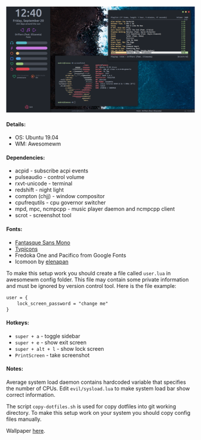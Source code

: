 ![screenshot](screenshot.png)

#### Details:
- OS: Ubuntu 19.04
- WM: Awesomewm

#### Dependencies:
- acpid - subscribe acpi events
- pulseaudio - control volume
- rxvt-unicode - terminal
- redshift - night light
- compton (chjj) - window compositor
- cpufrequtils - cpu governor switcher
- mpd, mpc, ncmpcpp - music player daemon and ncmpcpp client
- scrot - screenshot tool

#### Fonts:
- [Fantasque Sans Mono](https://github.com/belluzj/fantasque-sans)
- [Typicons](https://github.com/stephenhutchings/typicons.font)
- Fredoka One and Pacifico from Google Fonts
- Icomoon by [elenapan](https://github.com/elenapan/dotfiles)

To make this setup work you should create a file called `user.lua` in awesomewm config folder. This file may contain some private information and must be ignored by version control tool. Here is the file example:
```
user = {
    lock_screen_password = "change me"
}
```

#### Hotkeys:
- `super + a` - toggle sidebar
- `super + e` - show exit screen
- `super + alt + l` - show lock screen
- `PrintScreen` - take screenshot

#### Notes:
Average system load daemon contains hardcoded variable that specifies the number of CPUs. Edit `evil/sysload.lua` to make system load bar show correct information.

The script `copy-dotfiles.sh` is used for copy dotfiles into git working directory. To make this setup work on your system you should copy config files manually.

Wallpaper [here](https://unsplash.com/photos/lbIgR6AwLfw).
